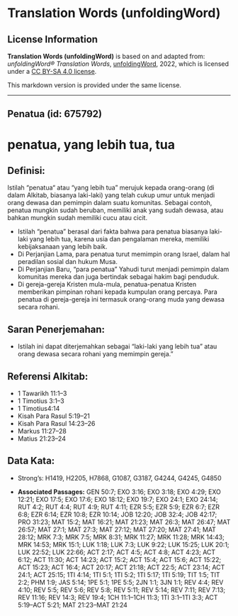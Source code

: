 # Translation Words (unfoldingWord)

## License Information

**Translation Words (unfoldingWord)** is based on and adapted from: _unfoldingWord® Translation Words_, [unfoldingWord](https://unfoldingword.org/utw), 2022, which is licensed under a [CC BY-SA 4.0 license](https://creativecommons.org/licenses/by-sa/4.0/legalcode.en).

This markdown version is provided under the same license.



--------------------------------

## Penatua (id: 675792)

penatua, yang lebih tua, tua
============================

Definisi:
---------

Istilah “penatua“ atau “yang lebih tua” merujuk kepada orang\-orang (di dalam Alkitab, biasanya laki\-laki) yang telah cukup umur untuk menjadi orang dewasa dan pemimpin dalam suatu komunitas. Sebagai contoh, penatua mungkin sudah beruban, memiliki anak yang sudah dewasa, atau bahkan mungkin sudah memiliki cucu atau cicit.

* Istilah “penatua” berasal dari fakta bahwa para penatua biasanya laki\-laki yang lebih tua, karena usia dan pengalaman mereka, memiliki kebijaksanaan yang lebih baik.
* Di Perjanjian Lama, para penatua turut memimpin orang Israel, dalam hal peradilan sosial dan hukum Musa.
* Di Perjanjian Baru, “para penatua” Yahudi turut menjadi pemimpin dalam komunitas mereka dan juga bertindak sebagai hakim bagi penduduk.
* Di gereja\-gereja Kristen mula\-mula, penatua\-penatua Kristen memberikan pimpinan rohani kepada kumpulan orang percaya. Para penatua di gereja\-gereja ini termasuk orang\-orang muda yang dewasa secara rohani.

Saran Penerjemahan:
-------------------

* Istilah ini dapat diterjemahkan sebagai “laki\-laki yang lebih tua” atau orang dewasa secara rohani yang memimpin gereja.”

Referensi Alkitab:
------------------

* 1 Tawarikh 11:1–3
* 1 Timotius 3:1–3
* 1 Timotius4:14
* Kisah Para Rasul 5:19–21
* Kisah Para Rasul 14:23–26
* Markus 11:27–28
* Matius 21:23–24

Data Kata:
----------

* Strong’s: H1419, H2205, H7868, G1087, G3187, G4244, G4245, G4850

* **Associated Passages:** GEN 50:7; EXO 3:16; EXO 3:18; EXO 4:29; EXO 12:21; EXO 17:5; EXO 17:6; EXO 18:12; EXO 19:7; EXO 24:1; EXO 24:14; RUT 4:2; RUT 4:4; RUT 4:9; RUT 4:11; EZR 5:5; EZR 5:9; EZR 6:7; EZR 6:8; EZR 6:14; EZR 10:8; EZR 10:14; JOB 12:20; JOB 32:4; JOB 42:17; PRO 31:23; MAT 15:2; MAT 16:21; MAT 21:23; MAT 26:3; MAT 26:47; MAT 26:57; MAT 27:1; MAT 27:3; MAT 27:12; MAT 27:20; MAT 27:41; MAT 28:12; MRK 7:3; MRK 7:5; MRK 8:31; MRK 11:27; MRK 11:28; MRK 14:43; MRK 14:53; MRK 15:1; LUK 1:18; LUK 7:3; LUK 9:22; LUK 15:25; LUK 20:1; LUK 22:52; LUK 22:66; ACT 2:17; ACT 4:5; ACT 4:8; ACT 4:23; ACT 6:12; ACT 11:30; ACT 14:23; ACT 15:2; ACT 15:4; ACT 15:6; ACT 15:22; ACT 15:23; ACT 16:4; ACT 20:17; ACT 21:18; ACT 22:5; ACT 23:14; ACT 24:1; ACT 25:15; 1TI 4:14; 1TI 5:1; 1TI 5:2; 1TI 5:17; 1TI 5:19; TIT 1:5; TIT 2:2; PHM 1:9; JAS 5:14; 1PE 5:1; 1PE 5:5; 2JN 1:1; 3JN 1:1; REV 4:4; REV 4:10; REV 5:5; REV 5:6; REV 5:8; REV 5:11; REV 5:14; REV 7:11; REV 7:13; REV 11:16; REV 14:3; REV 19:4; 1CH 11:1–1CH 11:3; 1TI 3:1–1TI 3:3; ACT 5:19–ACT 5:21; MAT 21:23–MAT 21:24

